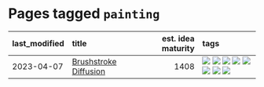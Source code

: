 # Pages tagged `painting`

|last_modified|title|est. idea maturity|tags
|:---|:---|---:|:---|
|2023-04-07|[Brushstroke Diffusion](../brushstroke-diffusion.md)|1408|[![](https://img.shields.io/badge/tag-artisticstyletransfer-c979f)](../tags/artisticstyletransfer.md) [![](https://img.shields.io/badge/tag-creativity-93f011)](../tags/creativity.md) [![](https://img.shields.io/badge/tag-deepgenerativemodeling-8613e9)](../tags/deepgenerativemodeling.md) [![](https://img.shields.io/badge/tag-experimental-4072a1)](../tags/experimental.md) [![](https://img.shields.io/badge/tag-image_processing-926797)](../tags/image_processing.md) [![](https://img.shields.io/badge/tag-modeltraining-ca3dce)](../tags/modeltraining.md) [![](https://img.shields.io/badge/tag-painting-b1fd1a)](../tags/painting.md) [![](https://img.shields.io/badge/tag-wip-abf295)](../tags/wip.md)|